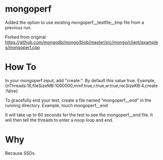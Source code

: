# mongoperf
Added the option to use existing mongoperf__testfile__tmp file from a previous run.

Forked from original:
https://github.com/mongodb/mongo/blob/master/src/mongo/client/examples/mongoperf.cpp

# How To
In your mongoperf input, add "create:<bool>". By default this value true.
Example, 
{nThreads:16,fileSizeMB:1000000,mmf:true,r:true,w:true,recSizeKB:4,create:false}

To gracefully end your test, create a file named "mongoperf__end" in the running directory. 
Example, 
touch mongoperf__end

It will take up to 60 seconds for the test to see the mongoperf__end file. It will then tell the threads to enter a noop loop and end.

# Why
Because SSDs.

